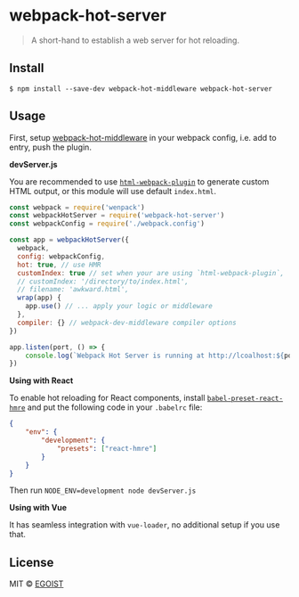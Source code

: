 # webpack-hot-server

> A short-hand to establish a web server for hot reloading.

## Install

```
$ npm install --save-dev webpack-hot-middleware webpack-hot-server
```

## Usage

First, setup [webpack-hot-middleware](https://github.com/glenjamin/webpack-hot-middleware) in your webpack config, i.e. add to entry, push the plugin.

**devServer.js**

You are recommended to use [`html-webpack-plugin`](https://github.com/ampedandwired/html-webpack-plugin) to generate custom HTML output, or this module will use default `index.html`.

```js
const webpack = require('wenpack')
const webpackHotServer = require('webpack-hot-server')
const webpackConfig = require('./webpack.config')

const app = webpackHotServer({
  webpack,
  config: webpackConfig,
  hot: true, // use HMR
  customIndex: true // set when your are using `html-webpack-plugin`,
  // customIndex: '/directory/to/index.html',
  // filename: 'awkward.html',
  wrap(app) {
    app.use() // ... apply your logic or middleware
  },
  compiler: {} // webpack-dev-middleware compiler options
})

app.listen(port, () => {
	console.log(`Webpack Hot Server is running at http://lcoalhost:${port}`)
})
```

**Using with React**

To enable hot reloading for React components, install [`babel-preset-react-hmre`](https://github.com/gaearon/babel-plugin-react-transform) and put the following code in your `.babelrc` file:

```json
{
	"env": {
	    "development": {
	    	"presets": ["react-hmre"]
	    }
	}
}
```

Then run `NODE_ENV=development node devServer.js`

**Using with Vue**

It has seamless integration with `vue-loader`, no additional setup if you use that.

## License

MIT © [EGOIST](https://github.com/egoist)
